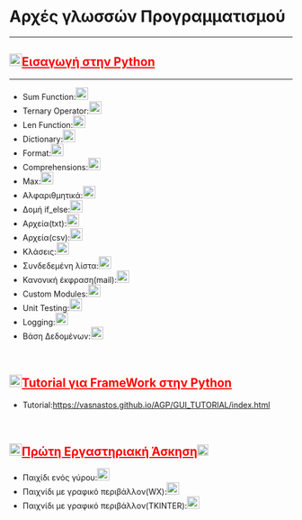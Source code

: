 <html>
  <meta charset='utf-8'>
<head>
  <link rel="stylesheet" href="https://www.w3schools.com/w3css/4/w3.css">
<link rel="stylesheet" href="https://maxcdn.bootstrapcdn.com/bootstrap/3.3.6/css/bootstrap.min.css">
  <title>Αρχες Γλωσσών Προγραμματισμού</title>
  <style>
    h2{
       color:red;
    text-decoration:underline;
    }
  </style>
  </head>
<body>
  
  <h1>Αρχές γλωσσών Προγραμματισμού</h1>
   <hr>
   <h2><img src="https://icon-library.com/images/arrow-icon-transparent-background/arrow-icon-transparent-background-13.jpg" width="22px" height="22px">Εισαγωγή στην Python</h2>
   <hr>
   <ul>
 <li>Sum Function:<a href="https://github.com/vasnastos/AGP/blob/master/Basics/sum.py"><img src="https://freeiconshop.com/wp-content/uploads/edd/forward-solid.png" width="22px" height="22px"></a></li>
 <li>Ternary Operator:<a href="https://github.com/vasnastos/AGP/blob/master/Basics/ternary_operator.py" target="_blank"><img src="https://freeiconshop.com/wp-content/uploads/edd/forward-solid.png" width="22px" height="22px"></a></li>
 <li>Len Function:<a href="https://github.com/vasnastos/AGP/blob/master/Basics/len.py" target="_blank"><img src="https://freeiconshop.com/wp-content/uploads/edd/forward-solid.png" width="22px" height="22px"></a></li>
 <li>Dictionary:<a href="https://github.com/vasnastos/AGP/blob/master/Basics/dictionary.py" target="_blank"><img src="https://freeiconshop.com/wp-content/uploads/edd/forward-solid.png" width="22px" height="22px"></a></li>
 <li>Format:<a href="https://github.com/vasnastos/AGP/blob/master/Basics/format.py" target="_blank"><img src="https://freeiconshop.com/wp-content/uploads/edd/forward-solid.png" width="22px" height="22px"></a></li>
 <li>Comprehensions:<a href="https://github.com/vasnastos/AGP/blob/master/Basics/compehensions.py"><img src="https://freeiconshop.com/wp-content/uploads/edd/forward-solid.png" width="22px" height="22px"></a></li>
 <li>Max:<a href="https://github.com/vasnastos/AGP/blob/master/Basics/max.py"><img src="https://freeiconshop.com/wp-content/uploads/edd/forward-solid.png" width="22px" height="22px"></a></li>
<li>Αλφαριθμητικά:<a href="https://github.com/vasnastos/AGP/blob/master/Basics/strings.py" target="_blank"><img src="https://freeiconshop.com/wp-content/uploads/edd/forward-solid.png" width="22px" height="22px"></a></li>
<li>Δομή if_else:<a href="https://github.com/vasnastos/AGP/blob/master/Basics/if_else.py" target="_blank"><img src="https://freeiconshop.com/wp-content/uploads/edd/forward-solid.png" width="22px" height="22px"></a></li>
<li>Αρχεία(txt):<a href="https://github.com/vasnastos/AGP/tree/master/Basics/file(txt)" target="_blank"><img src="https://freeiconshop.com/wp-content/uploads/edd/forward-solid.png" width="22px" height="22px"></a></li>
<li>Αρχεία(csv):<a href="https://github.com/vasnastos/AGP/tree/master/Basics/file(csv)" target="_blank"><img src="https://freeiconshop.com/wp-content/uploads/edd/forward-solid.png" width="22px" height="22px"></a></li>
<li>Κλάσεις:<a href="https://github.com/vasnastos/AGP/blob/master/Basics/class.py" target="_blank"><img src="https://freeiconshop.com/wp-content/uploads/edd/forward-solid.png" width="22px" height="22px"></a></li>
<li>Συνδεδεμένη λίστα:<a href="https://github.com/vasnastos/AGP/blob/master/Basics/linked_list.py" target="_blank"><img src="https://freeiconshop.com/wp-content/uploads/edd/forward-solid.png" width="22px" height="22px"></a></li>
<li>Κανονική έκφραση(mail):<a href="https://github.com/vasnastos/AGP/blob/master/Basics/mail.py" target="_blank"><img src="https://freeiconshop.com/wp-content/uploads/edd/forward-solid.png" width="22px" height="22px"></a></li>
<li>Custom Modules:<a href="https://github.com/vasnastos/AGP/tree/master/Basics/modules" target="_blank"><img src="https://freeiconshop.com/wp-content/uploads/edd/forward-solid.png" width="22px" height="22px"></a></li>
<li>Unit Testing:<a href="https://github.com/vasnastos/AGP/blob/master/Basics/testing.py" target="_blank"><img src="https://freeiconshop.com/wp-content/uploads/edd/forward-solid.png" width="22px" height="22px"></a></li>
<li>Logging:<a href="https://github.com/vasnastos/AGP/blob/master/Basics/Logging.py" target="_blank"><img src="https://freeiconshop.com/wp-content/uploads/edd/forward-solid.png" width="22px" height="22px"></a></li>
 <li>Βάση Δεδομένων:<a href="https://github.com/vasnastos/AGP/blob/master/Basics/database.ipynb" target="_blank"><img src="https://freeiconshop.com/wp-content/uploads/edd/forward-solid.png" width="22px" height="22px"></a></li>
</ul>
<br>
  <h2><img src="https://icon-library.com/images/arrow-icon-transparent-background/arrow-icon-transparent-background-13.jpg" width="22px" height="22px">Tutorial για FrameWork στην Python</h2>
     <ul>
       <li>Tutorial:<a href="./GUI_TUTORIAL/index.html">https://vasnastos.github.io/AGP/GUI_TUTORIAL/index.html</a></li>
  </ul>
  <br>
  <h2><img src="https://icon-library.com/images/arrow-icon-transparent-background/arrow-icon-transparent-background-13.jpg" width="22px" height="22px">Πρώτη Εργαστηριακή Άσκηση<a href="https://chgogos.github.io/dituoi_agp/resources/agp_assignment20210225.pdf"><img src="https://cdn4.iconfinder.com/data/icons/iconsimple-logotypes/512/github-512.png" width="20px" height="20px"></a></h2>
  <ul>
  <li>Παιχίδι ενός γύρου:<a href="https://github.com/vasnastos/AGP/tree/master/RPS/RPS_TERMINAL" target="_blank"></a><img src="https://freeiconshop.com/wp-content/uploads/edd/forward-solid.png" width="22px" height="22px"></li>
  <li>Παιχνίδι με γραφικό περιβάλλον(WX):<a href="https://github.com/vasnastos/AGP/tree/master/RPS/wxWidgets" target="_blank"><img src="https://freeiconshop.com/wp-content/uploads/edd/forward-solid.png" width="22px" height="22px"></a>
  <li>Παιχνίδι με γραφικό περιβάλλον(TKINTER):<a href="https://github.com/vasnastos/AGP/blob/master/RPS/RPS_TKINTER/gui.py" target="_blank"><img src="https://freeiconshop.com/wp-content/uploads/edd/forward-solid.png" width="22px" height="22px"></a></li>
  </ul>
   </body>
  </html>
